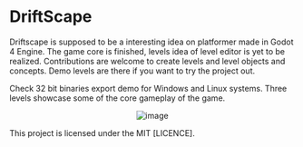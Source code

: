 # DriftScape

Driftscape is supposed to  be a interesting idea on platformer made in Godot 4 Engine. The game core is finished, levels idea of level editor is yet to be realized.
Contributions are welcome to create levels and level objects and concepts. Demo levels are there if you want to try the project out.

Check 32 bit binaries export demo for Windows and Linux systems. Three levels showcase some of the core gameplay of the game.
<div align="center">
  
![image](https://github.com/serifpersia/driftscape/assets/62844718/c25a970a-ba76-461c-b0a8-fe3e2e832650)

</div>

This project is licensed under the MIT [LICENCE].
